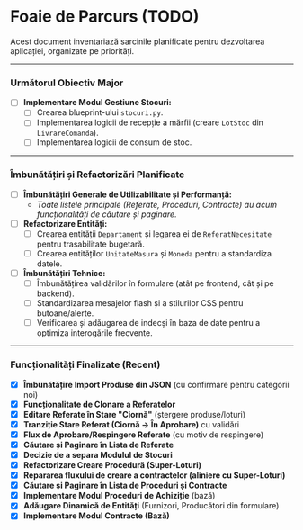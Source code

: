 # Foaie de Parcurs (TODO)

Acest document inventariază sarcinile planificate pentru dezvoltarea aplicației, organizate pe priorități.

---

### Următorul Obiectiv Major

- [ ] **Implementare Modul Gestiune Stocuri:**
  - [ ] Crearea blueprint-ului `stocuri.py`.
  - [ ] Implementarea logicii de recepție a mărfii (creare `LotStoc` din `LivrareComanda`).
  - [ ] Implementarea logicii de consum de stoc.

---

### Îmbunătățiri și Refactorizări Planificate

- [ ] **Îmbunătățiri Generale de Utilizabilitate și Performanță:**
  - *Toate listele principale (Referate, Proceduri, Contracte) au acum funcționalități de căutare și paginare.*
- [ ] **Refactorizare Entități:**
  - [ ] Crearea entității `Departament` și legarea ei de `ReferatNecesitate` pentru trasabilitate bugetară.
  - [ ] Crearea entităților `UnitateMasura` și `Moneda` pentru a standardiza datele.
- [ ] **Îmbunătățiri Tehnice:**
  - [ ] Îmbunătățirea validărilor în formulare (atât pe frontend, cât și pe backend).
  - [ ] Standardizarea mesajelor flash și a stilurilor CSS pentru butoane/alerte.
  - [ ] Verificarea și adăugarea de indecși în baza de date pentru a optimiza interogările frecvente.

---

### Funcționalități Finalizate (Recent)

- [x] **Îmbunătățire Import Produse din JSON** (cu confirmare pentru categorii noi)
- [x] **Funcționalitate de Clonare a Referatelor**
- [x] **Editare Referate în Stare "Ciornă"** (ștergere produse/loturi)
- [x] **Tranziție Stare Referat (Ciornă -> În Aprobare)** cu validări
- [x] **Flux de Aprobare/Respingere Referate** (cu motiv de respingere)
- [x] **Căutare și Paginare în Lista de Referate**
- [x] **Decizie de a separa Modulul de Stocuri**
- [x] **Refactorizare Creare Procedură (Super-Loturi)**
- [x] **Repararea fluxului de creare a contractelor (aliniere cu Super-Loturi)**
- [x] **Căutare și Paginare în Lista de Proceduri și Contracte**
- [x] **Implementare Modul Proceduri de Achiziție** (bază)
- [x] **Adăugare Dinamică de Entități** (Furnizori, Producători din formulare)
- [x] **Implementare Modul Contracte (Bază)**
